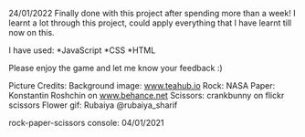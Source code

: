 24/01/2022
Finally done with this project after spending more than a week! I learnt a lot through this project, could apply everything that I have learnt till now on this.

I have used:
*JavaScript
*CSS
*HTML

Please enjoy the game and let me know your feedback :)


Picture Credits:
Background image: www.teahub.io 
Rock: NASA
Paper: Konstantin Roshchin on www.behance.net
Scissors:  crankbunny on flickr scissors
Flower gif: Rubaiya @rubaiya_sharif


rock-paper-scissors console:
04/01/2021
